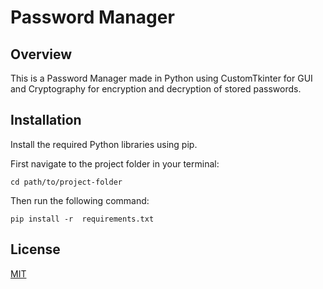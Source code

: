 # Password Manager

## Overview

This is a Password Manager made in Python using CustomTkinter for GUI and Cryptography for encryption and decryption of stored passwords.

## Installation

Install the required Python libraries using pip. 

First navigate to the project folder in your terminal:

```
cd path/to/project-folder
```

Then run the following command:

```
pip install -r  requirements.txt
```

## License

[MIT](https://choosealicense.com/licenses/mit/)

